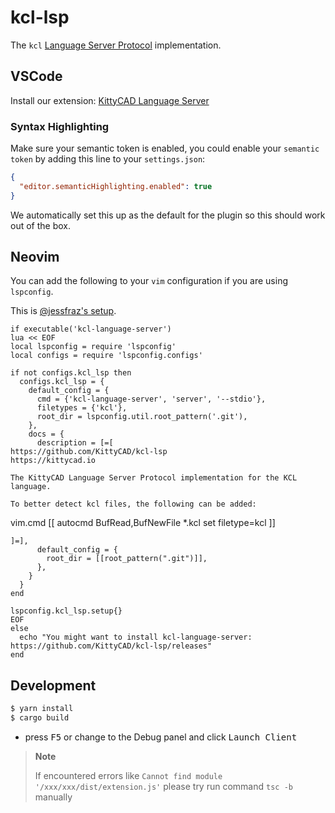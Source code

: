 # kcl-lsp

The `kcl` [Language Server Protocol](https://microsoft.github.io/language-server-protocol)
implementation.

## VSCode

Install our extension: [KittyCAD Language Server](https://marketplace.visualstudio.com/items?itemName=KittyCAD.kcl-language-server)

### Syntax Highlighting

Make sure your semantic token is enabled, you could enable your `semantic token` by
adding this line to your `settings.json`:

```json
{
  "editor.semanticHighlighting.enabled": true
}
```

We automatically set this up as the default for the plugin so this should work
out of the box.

## Neovim

You can add the following to your `vim` configuration if you are using `lspconfig`.

This is [@jessfraz's
setup](https://github.com/jessfraz/.vim/blob/master/vimrc#L935).

```vim
if executable('kcl-language-server')
lua << EOF
local lspconfig = require 'lspconfig'
local configs = require 'lspconfig.configs'

if not configs.kcl_lsp then
  configs.kcl_lsp = {
    default_config = {
      cmd = {'kcl-language-server', 'server', '--stdio'},
      filetypes = {'kcl'},
      root_dir = lspconfig.util.root_pattern('.git'),
    },
    docs = {
      description = [=[
https://github.com/KittyCAD/kcl-lsp
https://kittycad.io

The KittyCAD Language Server Protocol implementation for the KCL language.

To better detect kcl files, the following can be added:

```
vim.cmd [[ autocmd BufRead,BufNewFile *.kcl set filetype=kcl ]]
```
]=],
      default_config = {
        root_dir = [[root_pattern(".git")]],
      },
    }
  }
end

lspconfig.kcl_lsp.setup{}
EOF
else
  echo "You might want to install kcl-language-server: https://github.com/KittyCAD/kcl-lsp/releases"
end
```

## Development

```bash
$ yarn install
$ cargo build
```

- press <kbd>F5</kbd> or change to the Debug panel and click <kbd>Launch Client</kbd>

> **Note**
>
> If encountered errors like `Cannot find module '/xxx/xxx/dist/extension.js'`
> please try run command `tsc -b` manually
